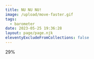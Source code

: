 ```yaml
---
title: NU NU NU!
image: /upload/move-faster.gif
tags:
  - barometer
date: 2023-05-25 19:36:28
layout: page/page.njk
eleventyExcludeFromCollections: false
---
```

29%